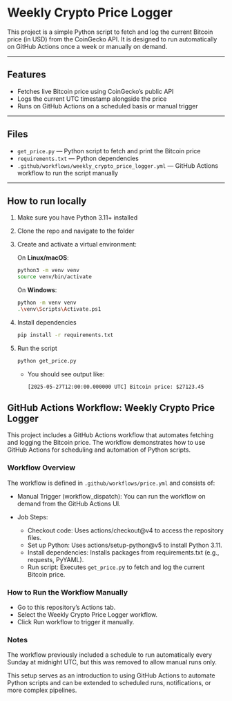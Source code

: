 # Weekly Crypto Price Logger

This project is a simple Python script to fetch and log the current Bitcoin price (in USD) from the CoinGecko API. It is designed to run automatically on GitHub Actions once a week or manually on demand.

---

## Features

- Fetches live Bitcoin price using CoinGecko’s public API
- Logs the current UTC timestamp alongside the price
- Runs on GitHub Actions on a scheduled basis or manual trigger

---

## Files

- `get_price.py` — Python script to fetch and print the Bitcoin price
- `requirements.txt` — Python dependencies
- `.github/workflows/weekly_crypto_price_logger.yml` — GitHub Actions workflow to run the script manually

---

## How to run locally

1. Make sure you have Python 3.11+ installed
2. Clone the repo and navigate to the folder
3. Create and activate a virtual environment:

   On **Linux/macOS**:
   ```bash
   python3 -m venv venv
   source venv/bin/activate
    ```

    On **Windows**:
    ```bash
    python -m venv venv
    .\venv\Scripts\Activate.ps1

4. Install dependencies
    ```bash
   pip install -r requirements.txt
    ```

5. Run the script
    ```bash
   python get_price.py
    ```
    - You should see output like:
        ```
        [2025-05-27T12:00:00.000000 UTC] Bitcoin price: $27123.45
        ```


## GitHub Actions Workflow: Weekly Crypto Price Logger
This project includes a GitHub Actions workflow that automates fetching and logging the Bitcoin price. The workflow demonstrates how to use GitHub Actions for scheduling and automation of Python scripts.

### Workflow Overview
The workflow is defined in `.github/workflows/price.yml` and consists of:

- Manual Trigger (workflow_dispatch): You can run the workflow on demand from the GitHub Actions UI.

- Job Steps:
    - Checkout code: Uses actions/checkout@v4 to access the repository files.
    - Set up Python: Uses actions/setup-python@v5 to install Python 3.11.
    - Install dependencies: Installs packages from requirements.txt (e.g., requests, PyYAML).
    - Run script: Executes `get_price.p`y to fetch and log the current Bitcoin price.

### How to Run the Workflow Manually
- Go to this repository’s Actions tab.
- Select the Weekly Crypto Price Logger workflow.
- Click Run workflow to trigger it manually.

### Notes
The workflow previously included a schedule to run automatically every Sunday at midnight UTC, but this was removed to allow manual runs only.

This setup serves as an introduction to using GitHub Actions to automate Python scripts and can be extended to scheduled runs, notifications, or more complex pipelines.